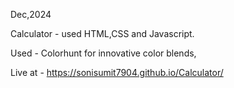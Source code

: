 Dec,2024

Calculator - used HTML,CSS and Javascript.

Used - Colorhunt for innovative color blends, 

Live at - https://sonisumit7904.github.io/Calculator/

